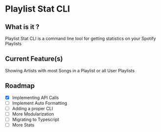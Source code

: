 # Playlist Stat CLI

## What is it ?

Playlist Stat CLI is a command line tool for getting statistics on your Spotify Playlists

## Current Feature(s)

Showing Artists with most Songs in a Playlist or all User Playlists

## Roadmap

- [X] Implementing API Calls
- [ ] Implement Auto Formatting
- [ ] Adding a proper CLI
- [ ] More Modularization
- [ ] Migrating to Typescript
- [ ] More Stats
